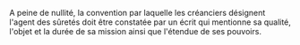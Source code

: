 A peine de nullité, la convention par laquelle les créanciers désignent l'agent des sûretés doit être constatée par un écrit qui mentionne sa qualité, l'objet et la durée de sa mission ainsi que l'étendue de ses pouvoirs.

